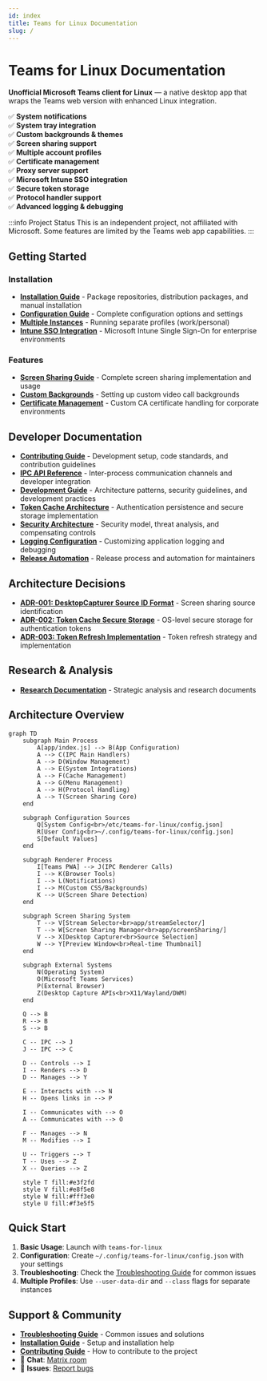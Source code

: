 ```yaml
---
id: index
title: Teams for Linux Documentation
slug: /
---
```


# Teams for Linux Documentation

**Unofficial Microsoft Teams client for Linux** — a native desktop app that wraps the Teams web version with enhanced Linux integration.

✅ **System notifications**  
✅ **System tray integration**  
✅ **Custom backgrounds & themes**  
✅ **Screen sharing support**  
✅ **Multiple account profiles**  
✅ **Certificate management**  
✅ **Proxy server support**  
✅ **Microsoft Intune SSO integration**  
✅ **Secure token storage**  
✅ **Protocol handler support**  
✅ **Advanced logging & debugging**

:::info Project Status
This is an independent project, not affiliated with Microsoft. Some features are limited by the Teams web app capabilities.
:::

## Getting Started

### Installation
- **[Installation Guide](installation.md)** - Package repositories, distribution packages, and manual installation
- **[Configuration Guide](configuration.md)** - Complete configuration options and settings
- **[Multiple Instances](multiple-instances.md)** - Running separate profiles (work/personal)
- **[Intune SSO Integration](intune-sso.md)** - Microsoft Intune Single Sign-On for enterprise environments

### Features
- **[Screen Sharing Guide](screen-sharing.md)** - Complete screen sharing implementation and usage
- **[Custom Backgrounds](custom-backgrounds.md)** - Setting up custom video call backgrounds
- **[Certificate Management](certificate.md)** - Custom CA certificate handling for corporate environments

## Developer Documentation
- **[Contributing Guide](development/contributing.md)** - Development setup, code standards, and contribution guidelines
- **[IPC API Reference](development/ipc-api.md)** - Inter-process communication channels and developer integration
- **[Development Guide](development/README.md)** - Architecture patterns, security guidelines, and development practices
- **[Token Cache Architecture](development/token-cache-architecture.md)** - Authentication persistence and secure storage implementation
- **[Security Architecture](development/security-architecture.md)** - Security model, threat analysis, and compensating controls
- **[Logging Configuration](development/log-config.md)** - Customizing application logging and debugging
- **[Release Automation](development/release-info.md)** - Release process and automation for maintainers

## Architecture Decisions
- **[ADR-001: DesktopCapturer Source ID Format](development/adr/001-desktopcapturer-source-id-format.md)** - Screen sharing source identification
- **[ADR-002: Token Cache Secure Storage](development/adr/002-token-cache-secure-storage.md)** - OS-level secure storage for authentication tokens
- **[ADR-003: Token Refresh Implementation](development/adr/003-token-refresh-implementation.md)** - Token refresh strategy and implementation

## Research & Analysis
- **[Research Documentation](development/research/README.md)** - Strategic analysis and research documents

## Architecture Overview

```mermaid
graph TD
    subgraph Main Process
        A[app/index.js] --> B(App Configuration)
        A --> C(IPC Main Handlers)
        A --> D(Window Management)
        A --> E(System Integrations)
        A --> F(Cache Management)
        A --> G(Menu Management)
        A --> H(Protocol Handling)
        A --> T(Screen Sharing Core)
    end

    subgraph Configuration Sources
        Q[System Config<br>/etc/teams-for-linux/config.json]
        R[User Config<br>~/.config/teams-for-linux/config.json]
        S[Default Values]
    end

    subgraph Renderer Process
        I[Teams PWA] --> J(IPC Renderer Calls)
        I --> K(Browser Tools)
        I --> L(Notifications)
        I --> M(Custom CSS/Backgrounds)
        K --> U(Screen Share Detection)
    end
    
    subgraph Screen Sharing System
        T --> V[Stream Selector<br>app/streamSelector/]
        T --> W[Screen Sharing Manager<br>app/screenSharing/]
        V --> X[Desktop Capturer<br>Source Selection]
        W --> Y[Preview Window<br>Real-time Thumbnail]
    end

    subgraph External Systems
        N(Operating System)
        O(Microsoft Teams Services)
        P(External Browser)
        Z(Desktop Capture APIs<br>X11/Wayland/DWM)
    end

    Q --> B
    R --> B
    S --> B

    C -- IPC --> J
    J -- IPC --> C

    D -- Controls --> I
    I -- Renders --> D
    D -- Manages --> Y

    E -- Interacts with --> N
    H -- Opens links in --> P

    I -- Communicates with --> O
    A -- Communicates with --> O

    F -- Manages --> N
    M -- Modifies --> I
    
    U -- Triggers --> T
    T -- Uses --> Z
    X -- Queries --> Z
    
    style T fill:#e3f2fd
    style V fill:#e8f5e8
    style W fill:#fff3e0
    style U fill:#f3e5f5
```

## Quick Start

1. **Basic Usage**: Launch with `teams-for-linux`
2. **Configuration**: Create `~/.config/teams-for-linux/config.json` with your settings
3. **Troubleshooting**: Check the [Troubleshooting Guide](troubleshooting.md) for common issues
4. **Multiple Profiles**: Use `--user-data-dir` and `--class` flags for separate instances

## Support & Community

- **[Troubleshooting Guide](troubleshooting.md)** - Common issues and solutions
- **[Installation Guide](installation.md)** - Setup and installation help
- **[Contributing Guide](development/contributing.md)** - How to contribute to the project
- 💬 **Chat**: [Matrix room](https://matrix.to/#/#teams-for-linux_community:gitter.im)
- 🐛 **Issues**: [Report bugs](https://github.com/IsmaelMartinez/teams-for-linux/issues)